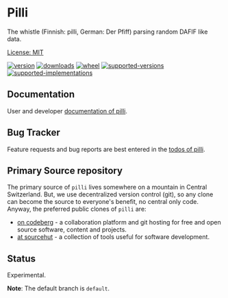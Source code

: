 # Pilli

The whistle (Finnish: pilli, German: Der Pfiff) parsing random DAFIF like data. 

[License: MIT](https://git.sr.ht/~sthagen/pilli/tree/default/item/LICENSE)

[![version](https://img.shields.io/pypi/v/pilli.svg?style=flat)](https://pypi.python.org/pypi/pilli/)
[![downloads](https://pepy.tech/badge/pilli/month)](https://pepy.tech/project/pilli)
[![wheel](https://img.shields.io/pypi/wheel/pilli.svg?style=flat)](https://pypi.python.org/pypi/pilli/)
[![supported-versions](https://img.shields.io/pypi/pyversions/pilli.svg?style=flat)](https://pypi.python.org/pypi/pilli/)
[![supported-implementations](https://img.shields.io/pypi/implementation/pilli.svg?style=flat)](https://pypi.python.org/pypi/pilli/)

## Documentation

User and developer [documentation of pilli](https://codes.dilettant.life/docs/pilli).

## Bug Tracker

Feature requests and bug reports are best entered in the [todos of pilli](https://todo.sr.ht/~sthagen/pilli).

## Primary Source repository

The primary source of `pilli` lives somewhere on a mountain in Central Switzerland.
But, we use decentralized version control (git), so any clone can become the source to everyone's benefit, no central only code.
Anyway, the preferred public clones of `pilli` are:

* [on codeberg](https://codeberg.org/sthagen/pilli) - a collaboration platform and git hosting for free and open source software, content and projects.
* [at sourcehut](https://git.sr.ht/~sthagen/pilli) - a collection of tools useful for software development.

## Status

Experimental.

**Note**: The default branch is `default`.
